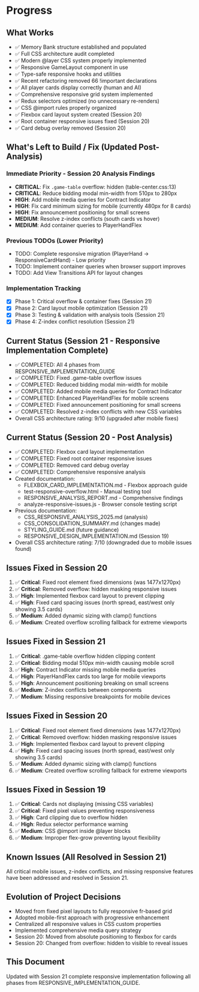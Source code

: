 # Progress

## What Works
- ✅ Memory Bank structure established and populated
- ✅ Full CSS architecture audit completed
- ✅ Modern @layer CSS system properly implemented
- ✅ Responsive GameLayout component in use
- ✅ Type-safe responsive hooks and utilities
- ✅ Recent refactoring removed 66 !important declarations
- ✅ All player cards display correctly (human and AI)
- ✅ Comprehensive responsive grid system implemented
- ✅ Redux selectors optimized (no unnecessary re-renders)
- ✅ CSS @import rules properly organized
- ✅ Flexbox card layout system created (Session 20)
- ✅ Root container responsive issues fixed (Session 20)
- ✅ Card debug overlay removed (Session 20)

## What's Left to Build / Fix (Updated Post-Analysis)

### Immediate Priority - Session 20 Analysis Findings
- **CRITICAL**: Fix `.game-table` overflow: hidden (table-center.css:13)
- **CRITICAL**: Reduce bidding modal min-width from 510px to 280px
- **HIGH**: Add mobile media queries for Contract Indicator
- **HIGH**: Fix card minimum sizing for mobile (currently 480px for 8 cards)
- **HIGH**: Fix announcement positioning for small screens
- **MEDIUM**: Resolve z-index conflicts (south cards vs hover)
- **MEDIUM**: Add container queries to PlayerHandFlex

### Previous TODOs (Lower Priority)
- TODO: Complete responsive migration (PlayerHand → ResponsiveCardHand) - Low priority
- TODO: Implement container queries when browser support improves
- TODO: Add View Transitions API for layout changes

### Implementation Tracking
- [x] Phase 1: Critical overflow & container fixes (Session 21)
- [x] Phase 2: Card layout mobile optimization (Session 21)
- [x] Phase 3: Testing & validation with analysis tools (Session 21)
- [x] Phase 4: Z-index conflict resolution (Session 21)

## Current Status (Session 21 - Responsive Implementation Complete)
- ✅ COMPLETED: All 4 phases from RESPONSIVE_IMPLEMENTATION_GUIDE
- ✅ COMPLETED: Fixed .game-table overflow issues
- ✅ COMPLETED: Reduced bidding modal min-width for mobile
- ✅ COMPLETED: Added mobile media queries for Contract Indicator
- ✅ COMPLETED: Enhanced PlayerHandFlex for mobile screens
- ✅ COMPLETED: Fixed announcement positioning for small screens
- ✅ COMPLETED: Resolved z-index conflicts with new CSS variables
- Overall CSS architecture rating: 9/10 (upgraded after mobile fixes)

## Current Status (Session 20 - Post Analysis)
- ✅ COMPLETED: Flexbox card layout implementation
- ✅ COMPLETED: Fixed root container responsive issues
- ✅ COMPLETED: Removed card debug overlay
- ✅ COMPLETED: Comprehensive responsive analysis
- Created documentation:
  - FLEXBOX_CARD_IMPLEMENTATION.md - Flexbox approach guide
  - test-responsive-overflow.html - Manual testing tool
  - RESPONSIVE_ANALYSIS_REPORT.md - Comprehensive findings
  - analyze-responsive-issues.js - Browser console testing script
- Previous documentation:
  - CSS_RESPONSIVE_ANALYSIS_2025.md (analysis)
  - CSS_CONSOLIDATION_SUMMARY.md (changes made)  
  - STYLING_GUIDE.md (future guidance)
  - RESPONSIVE_DESIGN_IMPLEMENTATION.md (Session 19)
- Overall CSS architecture rating: 7/10 (downgraded due to mobile issues found)

## Issues Fixed in Session 20
1. ✅ **Critical**: Fixed root element fixed dimensions (was 1477x1270px)
2. ✅ **Critical**: Removed overflow: hidden masking responsive issues
3. ✅ **High**: Implemented flexbox card layout to prevent clipping
4. ✅ **High**: Fixed card spacing issues (north spread, east/west only showing 3.5 cards)
5. ✅ **Medium**: Added dynamic sizing with clamp() functions
6. ✅ **Medium**: Created overflow scrolling fallback for extreme viewports

## Issues Fixed in Session 21
1. ✅ **Critical**: .game-table overflow hidden clipping content
2. ✅ **Critical**: Bidding modal 510px min-width causing mobile scroll
3. ✅ **High**: Contract Indicator missing mobile media queries
4. ✅ **High**: PlayerHandFlex cards too large for mobile viewports
5. ✅ **High**: Announcement positioning breaking on small screens
6. ✅ **Medium**: Z-index conflicts between components
7. ✅ **Medium**: Missing responsive breakpoints for mobile devices

## Issues Fixed in Session 20
1. ✅ **Critical**: Fixed root element fixed dimensions (was 1477x1270px)
2. ✅ **Critical**: Removed overflow: hidden masking responsive issues
3. ✅ **High**: Implemented flexbox card layout to prevent clipping
4. ✅ **High**: Fixed card spacing issues (north spread, east/west only showing 3.5 cards)
5. ✅ **Medium**: Added dynamic sizing with clamp() functions
6. ✅ **Medium**: Created overflow scrolling fallback for extreme viewports

## Issues Fixed in Session 19
1. ✅ **Critical**: Cards not displaying (missing CSS variables)
2. ✅ **Critical**: Fixed pixel values preventing responsiveness
3. ✅ **High**: Card clipping due to overflow hidden
4. ✅ **High**: Redux selector performance warning
5. ✅ **Medium**: CSS @import inside @layer blocks
6. ✅ **Medium**: Improper flex-grow preventing layout flexibility

## Known Issues (All Resolved in Session 21)
All critical mobile issues, z-index conflicts, and missing responsive features have been addressed and resolved in Session 21.

## Evolution of Project Decisions
- Moved from fixed pixel layouts to fully responsive fr-based grid
- Adopted mobile-first approach with progressive enhancement
- Centralized all responsive values in CSS custom properties
- Implemented comprehensive media query strategy
- Session 20: Moved from absolute positioning to flexbox for cards
- Session 20: Changed from overflow: hidden to visible to reveal issues

## This Document
Updated with Session 21 complete responsive implementation following all phases from RESPONSIVE_IMPLEMENTATION_GUIDE.

